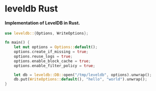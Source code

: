 # leveldb Rust

#### Implementation of LevelDB in Rust.

```rust
use leveldb::{Options, WriteOptions};

fn main() {
    let mut options = Options::default();
    options.create_if_missing = true;
    options.reuse_logs = true;
    options.enable_block_cache = true;
    options.enable_filter_policy = true;

    let db = leveldb::DB::open("/tmp/leveldb", options).unwrap();
    db.put(WriteOptions::default(), "hello", "world").unwrap();
}
```
